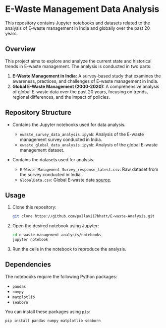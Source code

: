 # E-Waste Management Data Analysis

This repository contains Jupyter notebooks and datasets related to the analysis of E-waste management in India and globally over the past 20 years.

## Overview

This project aims to explore and analyze the current state and historical trends in E-waste management. The analysis is conducted in two parts:

1. **E-Waste Management in India:** A survey-based study that examines the awareness, practices, and challenges of E-waste management in India.
2. **Global E-Waste Management (2000-2020):** A comprehensive analysis of global E-waste data over the past 20 years, focusing on trends, regional differences, and the impact of policies.

## Repository Structure

- Contains the Jupyter notebooks used for data analysis.
  - `ewaste_survey_data_analysis.ipynb`: Analysis of the E-waste management survey conducted in India.
  - `ewaste_global_data_analysis.ipynb`: Analysis of the global E-waste management dataset.

- Contains the datasets used for analysis.
  - `E-Waste Management Survey_response_latest.csv`: Raw dataset from the survey conducted in India.
  - `GlobalData.csv`: Global E-waste data  [source](https://data-explorer.oecd.org/vis?tenant=archive&df[ds]=DisseminateArchiveDMZ&df[id]=DF_EWASTE&df[ag]=OECD&dq=...&lom=LASTNPERIODS&lo=5&to[TIME_PERIOD]=false&ly[cl]=TIME_PERIOD&ly[rs]=WASTE%2CWST_OPER%2CUNIT&ly[rw]=COU&vw=tb).

## Usage

1. Clone this repository:
    ```bash
    git clone https://github.com/pallavi17bhatt/E-waste-Analysis.git
    ```
2. Open the desired notebook using Jupyter:
    ```bash
    cd e-waste-management-analysis/notebooks
    jupyter notebook
    ```
3. Run the cells in the notebook to reproduce the analysis.

## Dependencies

The notebooks require the following Python packages:
- `pandas`
- `numpy`
- `matplotlib`
- `seaborn`

You can install these packages using `pip`:
```bash
pip install pandas numpy matplotlib seaborn
